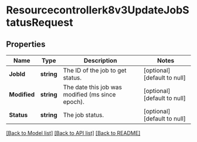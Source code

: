 # Resourcecontrollerk8v3UpdateJobStatusRequest

## Properties
Name | Type | Description | Notes
------------ | ------------- | ------------- | -------------
**JobId** | **string** | The ID of the job to get status. | [optional] [default to null]
**Modified** | **string** | The date this job was modified (ms since epoch). | [optional] [default to null]
**Status** | **string** | The job status. | [optional] [default to null]

[[Back to Model list]](../README.md#documentation-for-models) [[Back to API list]](../README.md#documentation-for-api-endpoints) [[Back to README]](../README.md)


